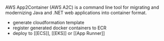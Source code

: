 AWS App2Container (AWS A2C) is a command line tool for migrating and modernizing Java and .NET web applications into container format.

- generate cloudformation template
- register generated docker containers to ECR
- deploy to [[ECS]], [[EKS]] or [[App Runner]]